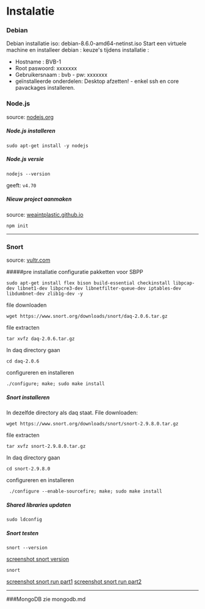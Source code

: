# Instalatie

### Debian

Debian installatie iso: debian-8.6.0-amd64-netinst.iso
Start een virtuele machine en installeer debian :
keuze's tijdens installatie :
- Hostname : BVB-1
- Root paswoord: xxxxxxx
- Gebruikersnaam : bvb - pw: xxxxxxx
- geïnstalleerde onderdelen: Desktop afzetten! - enkel ssh en core pavackages installeren.

### Node.js
source: [nodejs.org](https://nodejs.org/en/download/package-manager/)
##### Node.js installeren
```
sudo apt-get install -y nodejs
```

##### Node.js versie
```
nodejs --version
```
geeft:
`
v4.70
`



##### Nieuw project aanmaken
source: [weaintplastic.github.io](http://weaintplastic.github.io/web-development-field-guide/Development/Frontend_Development/Setting_up_your_project/Setup_Dependency_Managers/Node_Package_Manager/Initialize_NPM_on_a_new_project.html)
```
npm init
```
***
### Snort

source: [vultr.com](https://www.vultr.com/docs/how-to-configure-snort-on-debian)

#####pre installatie configuratie
pakketten voor SBPP
```
sudo apt-get install flex bison build-essential checkinstall libpcap-dev libnet1-dev libpcre3-dev libnetfilter-queue-dev iptables-dev libdumbnet-dev zlib1g-dev -y
```
file downloaden
```
wget https://www.snort.org/downloads/snort/daq-2.0.6.tar.gz
```
file extracten
```
tar xvfz daq-2.0.6.tar.gz
```
In daq directory gaan
```
cd daq-2.0.6
```
configureren en installeren
```
./configure; make; sudo make install
```

##### Snort installeren
In dezelfde directory als daq staat.
File downloaden:
```
wget https://www.snort.org/downloads/snort/snort-2.9.8.0.tar.gz
```
file extracten
```
tar xvfz snort-2.9.8.0.tar.gz
```
In daq directory gaan
```
cd snort-2.9.8.0
```
configureren en installeren
```
 ./configure --enable-sourcefire; make; sudo make install
```

##### Shared libraries updaten
```
sudo ldconfig
```

##### Snort testen
```
snort --version
```
[screenshot snort version](https://github.com/benjaminvb/Webservices/blob/master/documentation/screenshots/snort_version.png)
```
snort
```
[screenshot snort run part1](https://github.com/benjaminvb/Webservices/blob/master/documentation/screenshots/snortp1.png)
[screenshot snort run part2](https://github.com/benjaminvb/Webservices/blob/master/documentation/screenshots/snort%20p2.png)
***

###MongoDB
zie mongodb.md
